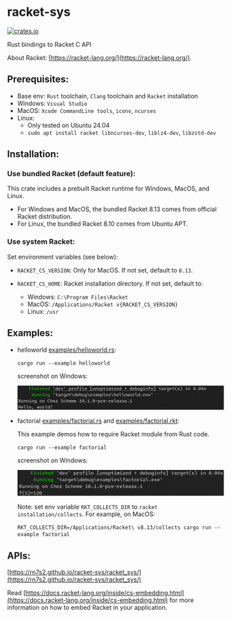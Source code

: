 # racket-sys

[![crates.io](https://img.shields.io/crates/v/racket-sys.svg)](https://crates.io/crates/racket-sys)

Rust bindings to Racket C API

About Racket:
[https://racket-lang.org/](https://racket-lang.org/).

## Prerequisites:

- Base env: `Rust` toolchain, `Clang` toolchain and `Racket` installation
- Windows: `Visual Studio`
- MacOS: `Xcode CommandLine tools`, `iconv`, `ncurses`
- Linux:
  - Only tested on Ubuntu 24.04
  - `sudo apt install racket libncurses-dev`, `liblz4-dev`, `libzstd-dev`

## Installation:

### Use bundled Racket (default feature):

This crate includes a prebuilt Racket runtime for Windows, MacOS, and Linux.

- For Windows and MacOS, the bundled Racket 8.13 comes from official Racket distribution.
- For Linux, the bundled Racket 8.10 comes from Ubuntu APT.

### Use system Racket:

Set environment variables (see below):

- `RACKET_CS_VERSION`: Only for MacOS. If not set, default to `8.13`.

- `RACKET_CS_HOME`: Racket installation directory. If not set, default to:
  - Windows: `C:\Program Files\Racket`
  - MacOS: `/Applications/Racket v{RACKET_CS_VERSION}`
  - Linux: `/usr`

## Examples:

- helloworld [examples/helloworld.rs](examples/helloworld.rs):

  ```
  cargo run --example helloworld
  ```

  screenshot on Windows:

  <img src="examples/helloworld.png" style="width:600px" />

- factorial [examples/factorial.rs](examples/factorial.rs) and [examples/factorial.rkt](examples/factorial.rkt):

  This example demos how to require Racket module from Rust code.

  ```
  cargo run --example factorial
  ```

  screenshot on Windows:

  <img src="examples/factorial.png" style="width:550px" />

  Note: set env variable `RKT_COLLECTS_DIR` to `racket installation/collects`. For example, on MacOS:

  ```
  RKT_COLLECTS_DIR=/Applications/Racket\ v8.13/collects cargo run --example factorial
  ```

## APIs:

[https://rn7s2.github.io/racket-sys/racket_sys/](https://rn7s2.github.io/racket-sys/racket_sys/)

Read [https://docs.racket-lang.org/inside/cs-embedding.html](https://docs.racket-lang.org/inside/cs-embedding.html) for more information on how to embed Racket in your application.
